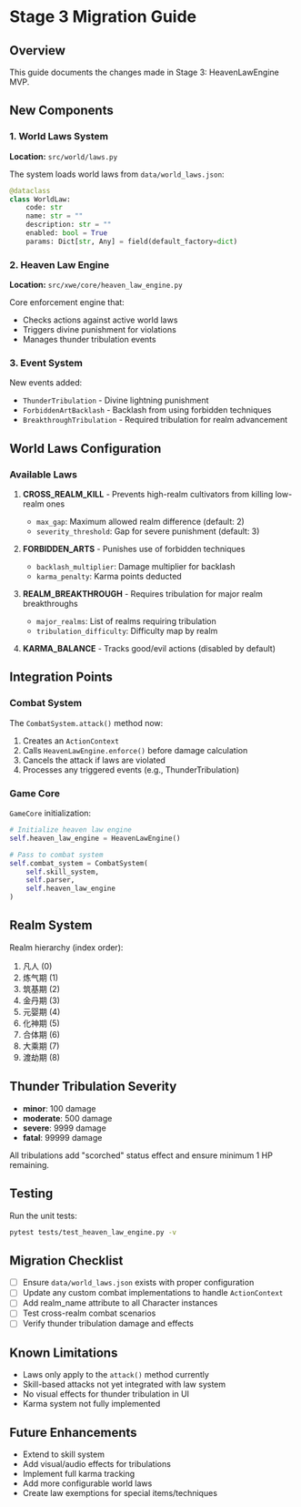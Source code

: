# Stage 3 Migration Guide

## Overview
This guide documents the changes made in Stage 3: HeavenLawEngine MVP.

## New Components

### 1. World Laws System
**Location:** `src/world/laws.py`

The system loads world laws from `data/world_laws.json`:
```python
@dataclass
class WorldLaw:
    code: str
    name: str = ""
    description: str = ""
    enabled: bool = True
    params: Dict[str, Any] = field(default_factory=dict)
```

### 2. Heaven Law Engine
**Location:** `src/xwe/core/heaven_law_engine.py`

Core enforcement engine that:
- Checks actions against active world laws
- Triggers divine punishment for violations
- Manages thunder tribulation events

### 3. Event System
New events added:
- `ThunderTribulation` - Divine lightning punishment
- `ForbiddenArtBacklash` - Backlash from using forbidden techniques
- `BreakthroughTribulation` - Required tribulation for realm advancement

## World Laws Configuration

### Available Laws
1. **CROSS_REALM_KILL** - Prevents high-realm cultivators from killing low-realm ones
   - `max_gap`: Maximum allowed realm difference (default: 2)
   - `severity_threshold`: Gap for severe punishment (default: 3)

2. **FORBIDDEN_ARTS** - Punishes use of forbidden techniques
   - `backlash_multiplier`: Damage multiplier for backlash
   - `karma_penalty`: Karma points deducted

3. **REALM_BREAKTHROUGH** - Requires tribulation for major realm breakthroughs
   - `major_realms`: List of realms requiring tribulation
   - `tribulation_difficulty`: Difficulty map by realm

4. **KARMA_BALANCE** - Tracks good/evil actions (disabled by default)

## Integration Points

### Combat System
The `CombatSystem.attack()` method now:
1. Creates an `ActionContext`
2. Calls `HeavenLawEngine.enforce()` before damage calculation
3. Cancels the attack if laws are violated
4. Processes any triggered events (e.g., ThunderTribulation)

### Game Core
`GameCore` initialization:
```python
# Initialize heaven law engine
self.heaven_law_engine = HeavenLawEngine()

# Pass to combat system
self.combat_system = CombatSystem(
    self.skill_system, 
    self.parser, 
    self.heaven_law_engine
)
```

## Realm System

Realm hierarchy (index order):
1. 凡人 (0)
2. 炼气期 (1)
3. 筑基期 (2)
4. 金丹期 (3)
5. 元婴期 (4)
6. 化神期 (5)
7. 合体期 (6)
8. 大乘期 (7)
9. 渡劫期 (8)

## Thunder Tribulation Severity

- **minor**: 100 damage
- **moderate**: 500 damage
- **severe**: 9999 damage
- **fatal**: 99999 damage

All tribulations add "scorched" status effect and ensure minimum 1 HP remaining.

## Testing
Run the unit tests:
```bash
pytest tests/test_heaven_law_engine.py -v
```

## Migration Checklist
- [ ] Ensure `data/world_laws.json` exists with proper configuration
- [ ] Update any custom combat implementations to handle `ActionContext`
- [ ] Add realm_name attribute to all Character instances
- [ ] Test cross-realm combat scenarios
- [ ] Verify thunder tribulation damage and effects

## Known Limitations
- Laws only apply to the `attack()` method currently
- Skill-based attacks not yet integrated with law system
- No visual effects for thunder tribulation in UI
- Karma system not fully implemented

## Future Enhancements
- Extend to skill system
- Add visual/audio effects for tribulations
- Implement full karma tracking
- Add more configurable world laws
- Create law exemptions for special items/techniques
